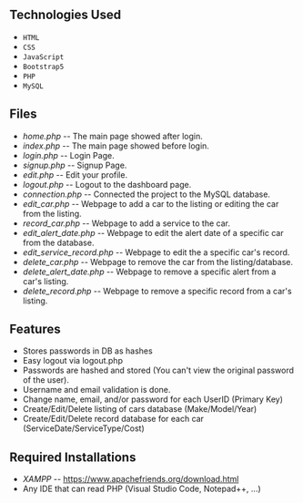 ## Technologies Used
- `HTML`
- `CSS`
- `JavaScript`
- `Bootstrap5`
- `PHP`
- `MySQL`
## Files
- *home.php* -- The main page showed after login.
- *index.php* -- The main page showed before login.
- *login.php* -- Login Page.
- *signup.php* -- Signup Page.
- *edit.php* -- Edit your profile.
- *logout.php* -- Logout to the dashboard page.
- *connection.php* -- Connected the project to the MySQL database.
- *edit_car.php* -- Webpage to add a car to the listing or editing the car from the listing.
- *record_car.php* -- Webpage to add a service to the car.
- *edit_alert_date.php* -- Webpage to edit the alert date of a specific car from the database.
- *edit_service_record.php* -- Webpage to edit the a specific car's record.
- *delete_car.php* -- Webpage to remove the car from the listing/database.
- *delete_alert_date.php* -- Webpage to remove a specific alert from a car's listing.
- *delete_record.php* -- Webpage to remove a specific record from a car's listing.
## Features
* Stores passwords in DB as hashes
* Easy logout via logout.php
* Passwords are hashed and stored (You can't view the original password of the user).
* Username and email validation is done.
* Change name, email, and/or password for each UserID (Primary Key)
* Create/Edit/Delete listing of cars database (Make/Model/Year)
* Create/Edit/Delete record database for each car (ServiceDate/ServiceType/Cost)


## Required Installations
- *XAMPP* -- https://www.apachefriends.org/download.html
- Any IDE that can read PHP (Visual Studio Code, Notepad++, ...)
